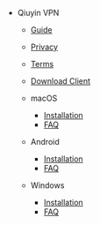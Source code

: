 - Qiuyin VPN
  - [Guide](guide.md)
  - [Privacy](privacy.md)
  - [Terms](terms.md)
  - [Download Client](client.md)

  - macOS
    - [Installation](/macOS/)
    - [FAQ](/macOS/problems.md)

  - Android
    - [Installation](/Android/)
    - [FAQ](/Android/problems.md)

  - Windows
    - [Installation](/Windows/)
    - [FAQ](/Windows/problems.md)
